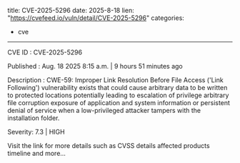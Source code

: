  
title: CVE-2025-5296
date: 2025-8-18
lien: "https://cvefeed.io/vuln/detail/CVE-2025-5296"
categories:
  - cve
---

CVE ID : CVE-2025-5296

Published :  Aug. 18
2025
8:15 a.m. | 9 hours
51 minutes ago

Description : CWE-59: Improper Link Resolution Before File Access ('Link Following') vulnerability exists that could cause 
arbitrary data to be written to protected locations
potentially leading to escalation of privilege
arbitrary file 
corruption
exposure of application and system information or persistent denial of service when a low-privileged 
attacker tampers with the installation folder.

Severity: 7.3 | HIGH

Visit the link for more details
such as CVSS details
affected products
timeline
and more...
